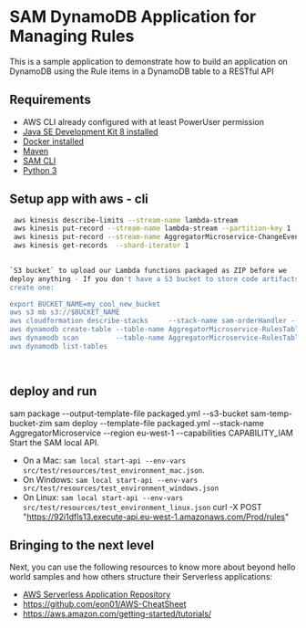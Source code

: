 # SAM DynamoDB Application for Managing Rules 

This is a sample application to demonstrate how to build an application on DynamoDB using the
 Rule items in a DynamoDB table to a RESTful API



## Requirements

* AWS CLI already configured with at least PowerUser permission
* [Java SE Development Kit 8 installed](http://www.oracle.com/technetwork/java/javase/downloads/jdk8-downloads-2133151.html)
* [Docker installed](https://www.docker.com/community-edition)
* [Maven](https://maven.apache.org/install.html)
* [SAM CLI](https://github.com/awslabs/aws-sam-cli)
* [Python 3](https://docs.python.org/3/)

## Setup app with aws - cli
 
```bash
 aws kinesis describe-limits --stream-name lambda-stream
 aws kinesis put-record --stream-name lambda-stream --partition-key 1 --data "hello world"
 aws kinesis put-record --stream-name AggregatorMicroservice-ChangeEventStream-1Q362WBKXJANF --partition-key kuskus --data "{\"event_id\":\"moshe1\", \"vessel_id\":\"ferari\"}"
 aws kinesis get-records  --shard-iterator 1

 
`S3 bucket` to upload our Lambda functions packaged as ZIP before we
deploy anything - If you don't have a S3 bucket to store code artifacts then this is a good time to
create one:

export BUCKET_NAME=my_cool_new_bucket
aws s3 mb s3://$BUCKET_NAME
aws cloudformation describe-stacks     --stack-name sam-orderHandler --query 'Stacks[].Outputs'
aws dynamodb create-table --table-name AggregatorMicroservice-RulesTable --key-schema <value> --attribute-definitions <value> 
aws dynamodb scan         --table-name AggregatorMicroservice-RulesTable
aws dynamodb list-tables

 
```
## deploy and run
sam package --output-template-file packaged.yml  --s3-bucket sam-temp-bucket-zim 
sam deploy --template-file packaged.yml --stack-name AggregatorMicroservice --region eu-west-1 --capabilities CAPABILITY_IAM
  Start the SAM local API.
 - On a Mac: `sam local start-api --env-vars src/test/resources/test_environment_mac.json`.
 - On Windows: `sam local start-api --env-vars src/test/resources/test_environment_windows.json`
 - On Linux: `sam local start-api --env-vars src/test/resources/test_environment_linux.json`
curl -X POST "https://92i1dfls13.execute-api.eu-west-1.amazonaws.com/Prod/rules"

## Bringing to the next level

Next, you can use the following resources to know more about beyond hello world samples and how others
structure their Serverless applications:



* [AWS Serverless Application Repository](https://aws.amazon.com/serverless/serverlessrepo/)
* https://github.com/eon01/AWS-CheatSheet
* https://aws.amazon.com/getting-started/tutorials/
